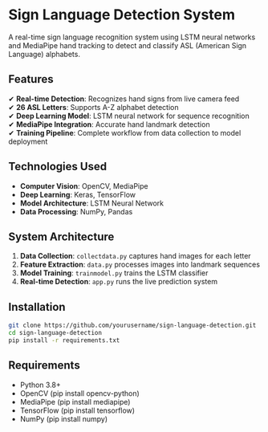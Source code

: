 # Sign Language Detection System

A real-time sign language recognition system using LSTM neural networks and MediaPipe hand tracking to detect and classify ASL (American Sign Language) alphabets.

## Features
✔ **Real-time Detection**: Recognizes hand signs from live camera feed  
✔ **26 ASL Letters**: Supports A-Z alphabet detection  
✔ **Deep Learning Model**: LSTM neural network for sequence recognition  
✔ **MediaPipe Integration**: Accurate hand landmark detection  
✔ **Training Pipeline**: Complete workflow from data collection to model deployment  

## Technologies Used
- **Computer Vision**: OpenCV, MediaPipe
- **Deep Learning**: Keras, TensorFlow
- **Model Architecture**: LSTM Neural Network
- **Data Processing**: NumPy, Pandas

## System Architecture
1. **Data Collection**: `collectdata.py` captures hand images for each letter
2. **Feature Extraction**: `data.py` processes images into landmark sequences
3. **Model Training**: `trainmodel.py` trains the LSTM classifier
4. **Real-time Detection**: `app.py` runs the live prediction system

## Installation
```bash
git clone https://github.com/yourusername/sign-language-detection.git
cd sign-language-detection
pip install -r requirements.txt
```

## Requirements
- Python 3.8+  
- OpenCV (pip install opencv-python)  
- MediaPipe (pip install mediapipe)  
- TensorFlow (pip install tensorflow)  
- NumPy (pip install numpy)
